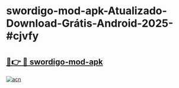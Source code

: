 # swordigo-mod-apk-Atualizado-Download-Grátis-Android-2025-#cjvfy

# <h2><a href="https://ainizakaria.my?title=swordigo-mod-apk&ref=24M">🔗👉 🔴 swordigo-mod-apk</a></h2>

[![acn](https://github.com/user-attachments/assets/0f9c940e-d8b0-45ae-aac7-cd30a18b3e1c)](https://ainizakaria.my?title=swordigo-mod-apk&ref=24M)


